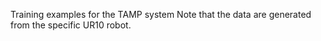 Training examples for the TAMP system
Note that the data are generated from the specific UR10 robot.
